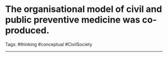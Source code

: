 # The organisational model of civil and public preventive medicine was co-produced.
Tags: #thinking #conceptual #CivilSociety

---